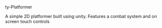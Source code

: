 ty-Platformer

A simple 2D platformer built using unity. Features a combat system and on screen touch controls
